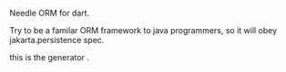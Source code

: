 Needle ORM for dart.

Try to be a familar ORM framework to java programmers, so it will obey jakarta.persistence spec.

this is the generator .